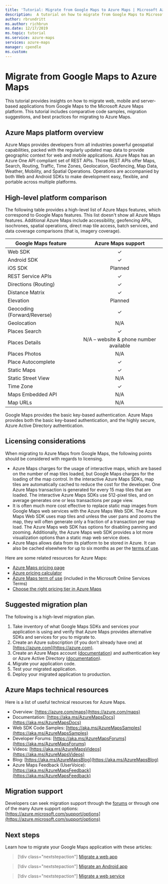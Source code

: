 ```yaml
---
title: 'Tutorial: Migrate from Google Maps to Azure Maps | Microsoft Azure Maps'
description:  A tutorial on how to migrate from Google Maps to Microsoft Azure Maps. Guidance walks you through how to switch to Azure Maps APIs and SDKs.
author: rbrundritt
ms.author: richbrun
ms.date: 12/17/2019
ms.topic: tutorial
ms.service: azure-maps
services: azure-maps
manager: cpendle
ms.custom: 
---
```


# Migrate from Google Maps to Azure Maps

This tutorial provides insights on how to migrate web, mobile and server-based applications from Google Maps to the Microsoft Azure Maps platform. This tutorial includes comparative code samples, migration suggestions, and best practices for migrating to Azure Maps.

## Azure Maps platform overview

Azure Maps provides developers from all industries powerful geospatial capabilities, packed with the regularly updated map data to provide geographic context for web and mobile applications. Azure Maps has an Azure One API compliant set of REST APIs. Those REST APIs offer Maps, Search, Routing, Traffic, Time Zones, Geolocation, Geofencing, Map Data, Weather, Mobility, and Spatial Operations. Operations are accompanied by both Web and Android SDKs to make development easy, flexible, and portable across multiple platforms.

## High-level platform comparison

The following table provides a high-level list of Azure Maps features, which correspond to Google Maps features. This list doesn't show all Azure Maps features. Additional Azure Maps include  accessibility, geofencing APIs, isochrones, spatial operations, direct map tile access, batch services, and data coverage comparisons (that is, imagery coverage).

| Google Maps feature         | Azure Maps support                     |
|-----------------------------|:--------------------------------------:|
| Web SDK                     | ✓                                      |
| Android SDK                 | ✓                                      |
| iOS SDK                     | Planned                                |
| REST Service APIs           | ✓                                      |
| Directions (Routing)        | ✓                                      |
| Distance Matrix             | ✓                                      |
| Elevation                   | Planned                                |
| Geocoding (Forward/Reverse) | ✓                                      |
| Geolocation                 | N/A                                    |
| Places Search               | ✓                                      |
| Places Details              | N/A – website & phone number available |
| Places Photos               | N/A                                    |
| Place Autocomplete          | ✓                                      |
| Static Maps                 | ✓                                      |
| Static Street View          | N/A                                    |
| Time Zone                   | ✓                                      |
| Maps Embedded API           | N/A                                    |
| Map URLs                    | N/A                                    |

Google Maps provides the basic key-based authentication. Azure Maps provides both the basic key-based authentication, and the highly secure, Azure Active Directory authentication.

## Licensing considerations

When migrating to Azure Maps from Google Maps, the following points should be considered with regards to licensing.

- Azure Maps charges for the usage of interactive maps, which are based on the number of map tiles loaded, but Google Maps charges for the loading of the map control. In the interactive Azure Maps SDKs, map tiles are automatically cached to reduce the cost for the developer. One Azure Maps transaction is generated for every 15 map tiles that are loaded. The interactive Azure Maps SDKs use 512-pixel tiles, and on average generates one or less transactions per page view.
- It is often much more cost effective to replace static map images from Google Maps web services with the Azure Maps Web SDK. The Azure Maps Web SDK uses map tiles and unless the user pans and zooms the map, they will often generate only a fraction of a transaction per map load. The Azure Maps web SDK has options for disabling panning and zooming. Additionally, the Azure Maps web SDK provides a lot more visualization options than a static map web service does.
- Azure Maps allows data from its platform to be stored in Azure. It can also be cached elsewhere for up to six months as per the [terms of use](https://www.microsoftvolumelicensing.com/DocumentSearch.aspx?Mode=3&DocumentTypeId=46).

Here are some related resources for Azure Maps:

- [Azure Maps pricing page](https://azure.microsoft.com/pricing/details/azure-maps/)
- [Azure pricing calculator](https://azure.microsoft.com/pricing/calculator/?service=azure-maps)
- [Azure Maps term of use](https://www.microsoftvolumelicensing.com/DocumentSearch.aspx?Mode=3&DocumentTypeId=46)
    (included in the Microsoft Online Services Terms)
- [Choose the right pricing tier in Azure Maps](https://docs.microsoft.com/azure/azure-maps/choose-pricing-tier)

## Suggested migration plan

The following is a high-level migration plan.

1. Take inventory of what Google Maps SDKs and services your application is using and verify that Azure Maps provides alternative SDKs and services for you to migrate to.
2. Create an Azure subscription (if you don’t already have one) at [https://azure.com](https://azure.com).
3. Create an Azure Maps account ([documentation](https://docs.microsoft.com/azure/azure-maps/how-to-manage-account-keys)) and authentication key or Azure Active Directory ([documentation](https://docs.microsoft.com/azure/azure-maps/how-to-manage-authentication)).
4. Migrate your application code.
5. Test your migrated application.
6. Deploy your migrated application to production.

## Azure Maps technical resources

Here is a list of useful technical resources for Azure Maps.

- Overview: [https://azure.com/maps](https://azure.com/maps)
- Documentation: [https://aka.ms/AzureMapsDocs](https://aka.ms/AzureMapsDocs)
- Web SDK Code Samples: [https://aka.ms/AzureMapsSamples](https://aka.ms/AzureMapsSamples)
- Developer Forums: [https://aka.ms/AzureMapsForums](https://aka.ms/AzureMapsForums)
- Videos: [https://aka.ms/AzureMapsVideos](https://aka.ms/AzureMapsVideos)
- Blog: [https://aka.ms/AzureMapsBlog](https://aka.ms/AzureMapsBlog)
- Azure Maps Feedback (UserVoice): [https://aka.ms/AzureMapsFeedback](https://aka.ms/AzureMapsFeedback)

## Migration support

Developers can seek migration support through the [forums](https://aka.ms/AzureMapsForums) or through one of the many Azure support options: [https://azure.microsoft.com/support/options](https://azure.microsoft.com/support/options)

## Next steps

Learn how to migrate your Google Maps application with these articles:

> [!div class="nextstepaction"]
> [Migrate a web app](migrate-from-google-maps-web-app.md)

> [!div class="nextstepaction"]
> [Migrate an Android app](migrate-from-google-maps-android-app.md)

> [!div class="nextstepaction"]
> [Migrate a web service](migrate-from-google-maps-web-services.md)
